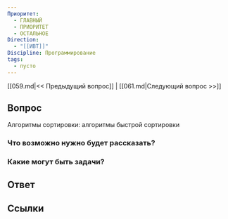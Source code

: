 ```yaml
---
Приоритет:
  - ГЛАВНЫЙ
  - ПРИОРИТЕТ
  - ОСТАЛЬНОЕ
Direction:
  - "[[ИВТ]]" 
Discipline: Программирование 
tags:
  - пусто
---
```

[[059.md|<< Предыдущий вопрос]] | [[061.md|Следующий вопрос >>]]
## Вопрос

Алгоритмы сортировки: алгоритмы быстрой сортировки

### Что возможно нужно будет рассказать?

### Какие могут быть задачи?

## Ответ

## Ссылки

